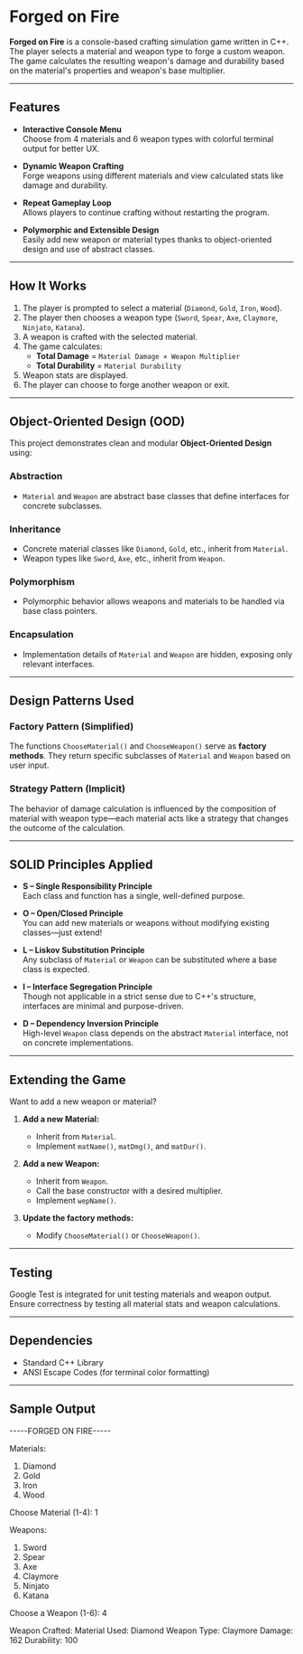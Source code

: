 #  Forged on Fire 

**Forged on Fire** is a console-based crafting simulation game written in C++. The player selects a material and weapon type to forge a custom weapon. The game calculates the resulting weapon's damage and durability based on the material's properties and weapon's base multiplier.

---

##  Features

-  **Interactive Console Menu**  
  Choose from 4 materials and 6 weapon types with colorful terminal output for better UX.

-  **Dynamic Weapon Crafting**  
  Forge weapons using different materials and view calculated stats like damage and durability.

-  **Repeat Gameplay Loop**  
  Allows players to continue crafting without restarting the program.

-  **Polymorphic and Extensible Design**  
  Easily add new weapon or material types thanks to object-oriented design and use of abstract classes.

---

##  How It Works

1. The player is prompted to select a material (`Diamond`, `Gold`, `Iron`, `Wood`).
2. The player then chooses a weapon type (`Sword`, `Spear`, `Axe`, `Claymore`, `Ninjato`, `Katana`).
3. A weapon is crafted with the selected material.
4. The game calculates:
   - **Total Damage** = `Material Damage × Weapon Multiplier`
   - **Total Durability** = `Material Durability`
5. Weapon stats are displayed.
6. The player can choose to forge another weapon or exit.

---

##  Object-Oriented Design (OOD)

This project demonstrates clean and modular **Object-Oriented Design** using:

###  Abstraction
- `Material` and `Weapon` are abstract base classes that define interfaces for concrete subclasses.

###  Inheritance
- Concrete material classes like `Diamond`, `Gold`, etc., inherit from `Material`.
- Weapon types like `Sword`, `Axe`, etc., inherit from `Weapon`.

###  Polymorphism
- Polymorphic behavior allows weapons and materials to be handled via base class pointers.

###  Encapsulation
- Implementation details of `Material` and `Weapon` are hidden, exposing only relevant interfaces.

---

##  Design Patterns Used

###  Factory Pattern (Simplified)
The functions `ChooseMaterial()` and `ChooseWeapon()` serve as **factory methods**. They return specific subclasses of `Material` and `Weapon` based on user input.

###  Strategy Pattern (Implicit)
The behavior of damage calculation is influenced by the composition of material with weapon type—each material acts like a strategy that changes the outcome of the calculation.

---

##  SOLID Principles Applied

- **S – Single Responsibility Principle**  
  Each class and function has a single, well-defined purpose.

- **O – Open/Closed Principle**  
  You can add new materials or weapons without modifying existing classes—just extend!

- **L – Liskov Substitution Principle**  
  Any subclass of `Material` or `Weapon` can be substituted where a base class is expected.

- **I – Interface Segregation Principle**  
  Though not applicable in a strict sense due to C++'s structure, interfaces are minimal and purpose-driven.

- **D – Dependency Inversion Principle**  
  High-level `Weapon` class depends on the abstract `Material` interface, not on concrete implementations.

---

##  Extending the Game

Want to add a new weapon or material?

1. **Add a new Material:**
   - Inherit from `Material`.
   - Implement `matName()`, `matDmg()`, and `matDur()`.

2. **Add a new Weapon:**
   - Inherit from `Weapon`.
   - Call the base constructor with a desired multiplier.
   - Implement `wepName()`.

3. **Update the factory methods:**
   - Modify `ChooseMaterial()` or `ChooseWeapon()`.

---

##  Testing

Google Test is integrated for unit testing materials and weapon output.  
Ensure correctness by testing all material stats and weapon calculations.

---

##  Dependencies

- Standard C++ Library
- ANSI Escape Codes (for terminal color formatting)

---

##  Sample Output

-----FORGED ON FIRE-----

Materials:
1. Diamond
2. Gold
3. Iron
4. Wood

Choose Material (1-4): 1

Weapons:
1. Sword
2. Spear
3. Axe
4. Claymore
5. Ninjato
6. Katana

Choose a Weapon (1-6): 4

Weapon Crafted:
Material Used: Diamond
Weapon Type: Claymore
Damage: 162
Durability: 100
